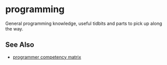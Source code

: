 # programming
General programming knowledge, useful tidbits and parts to pick up along the
way.

## See Also
- [programmer competency matrix](http://sijinjoseph.com/programmer-competency-matrix/)
